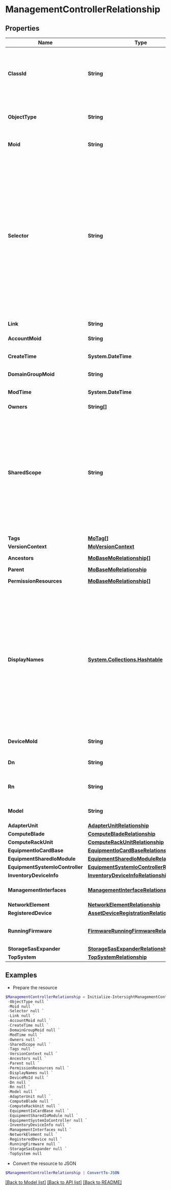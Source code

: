 # ManagementControllerRelationship
## Properties

Name | Type | Description | Notes
------------ | ------------- | ------------- | -------------
**ClassId** | **String** | The fully-qualified name of the instantiated, concrete type. This property is used as a discriminator to identify the type of the payload when marshaling and unmarshaling data. | [default to "management.Controller"]
**ObjectType** | **String** | The fully-qualified name of the instantiated, concrete type. The value should be the same as the &#39;ClassId&#39; property. | [default to "management.Controller"]
**Moid** | **String** | The unique identifier of this Managed Object instance. | [optional] 
**Selector** | **String** | An OData $filter expression which describes the REST resource to be referenced. This field may be set instead of &#39;moid&#39; by clients. 1. If &#39;moid&#39; is set this field is ignored. 1. If &#39;selector&#39; is set and &#39;moid&#39; is empty/absent from the request, Intersight determines the Moid of the resource matching the filter expression and populates it in the MoRef that is part of the object instance being inserted/updated to fulfill the REST request. An error is returned if the filter matches zero or more than one REST resource. An example filter string is: Serial eq &#39;3AA8B7T11&#39;. | [optional] [readonly] 
**Link** | **String** | A URL to an instance of the &#39;mo.MoRef&#39; class. | [optional] 
**AccountMoid** | **String** | The Account ID for this managed object. | [optional] [readonly] 
**CreateTime** | **System.DateTime** | The time when this managed object was created. | [optional] [readonly] 
**DomainGroupMoid** | **String** | The DomainGroup ID for this managed object. | [optional] [readonly] 
**ModTime** | **System.DateTime** | The time when this managed object was last modified. | [optional] [readonly] 
**Owners** | **String[]** |  | [optional] 
**SharedScope** | **String** | Intersight provides pre-built workflows, tasks and policies to end users through global catalogs. Objects that are made available through global catalogs are said to have a &#39;shared&#39; ownership. Shared objects are either made globally available to all end users or restricted to end users based on their license entitlement. Users can use this property to differentiate the scope (global or a specific license tier) to which a shared MO belongs. | [optional] [readonly] 
**Tags** | [**MoTag[]**](MoTag.md) |  | [optional] 
**VersionContext** | [**MoVersionContext**](MoVersionContext.md) |  | [optional] 
**Ancestors** | [**MoBaseMoRelationship[]**](MoBaseMoRelationship.md) | An array of relationships to moBaseMo resources. | [optional] [readonly] 
**Parent** | [**MoBaseMoRelationship**](MoBaseMoRelationship.md) |  | [optional] 
**PermissionResources** | [**MoBaseMoRelationship[]**](MoBaseMoRelationship.md) | An array of relationships to moBaseMo resources. | [optional] [readonly] 
**DisplayNames** | [**System.Collections.Hashtable**](Array.md) | A set of display names for the MO resource. These names are calculated based on other properties of the MO and potentially properties of Ancestor MOs. Displaynames are intended as a way to provide a normalized user appropriate name for an MO, especially for MOs which do not have a &#39;Name&#39; property, which is the case for much of the inventory discovered from managed targets. There are a limited number of keys, currently &#39;short&#39; and &#39;hierarchical&#39;. The value is an array and clients should use the first element of the array. | [optional] [readonly] 
**DeviceMoId** | **String** | The database identifier of the registered device of an object. | [optional] [readonly] 
**Dn** | **String** | The Distinguished Name unambiguously identifies an object in the system. | [optional] [readonly] 
**Rn** | **String** | The Relative Name uniquely identifies an object within a given context. | [optional] [readonly] 
**Model** | **String** | Model of the endpoint that houses the management controller. | [optional] [readonly] 
**AdapterUnit** | [**AdapterUnitRelationship**](AdapterUnitRelationship.md) |  | [optional] 
**ComputeBlade** | [**ComputeBladeRelationship**](ComputeBladeRelationship.md) |  | [optional] 
**ComputeRackUnit** | [**ComputeRackUnitRelationship**](ComputeRackUnitRelationship.md) |  | [optional] 
**EquipmentIoCardBase** | [**EquipmentIoCardBaseRelationship**](EquipmentIoCardBaseRelationship.md) |  | [optional] 
**EquipmentSharedIoModule** | [**EquipmentSharedIoModuleRelationship**](EquipmentSharedIoModuleRelationship.md) |  | [optional] 
**EquipmentSystemIoController** | [**EquipmentSystemIoControllerRelationship**](EquipmentSystemIoControllerRelationship.md) |  | [optional] 
**InventoryDeviceInfo** | [**InventoryDeviceInfoRelationship**](InventoryDeviceInfoRelationship.md) |  | [optional] 
**ManagementInterfaces** | [**ManagementInterfaceRelationship[]**](ManagementInterfaceRelationship.md) | An array of relationships to managementInterface resources. | [optional] [readonly] 
**NetworkElement** | [**NetworkElementRelationship**](NetworkElementRelationship.md) |  | [optional] 
**RegisteredDevice** | [**AssetDeviceRegistrationRelationship**](AssetDeviceRegistrationRelationship.md) |  | [optional] 
**RunningFirmware** | [**FirmwareRunningFirmwareRelationship[]**](FirmwareRunningFirmwareRelationship.md) | An array of relationships to firmwareRunningFirmware resources. | [optional] [readonly] 
**StorageSasExpander** | [**StorageSasExpanderRelationship**](StorageSasExpanderRelationship.md) |  | [optional] 
**TopSystem** | [**TopSystemRelationship**](TopSystemRelationship.md) |  | [optional] 

## Examples

- Prepare the resource
```powershell
$ManagementControllerRelationship = Initialize-IntersightManagementControllerRelationship  -ClassId null `
 -ObjectType null `
 -Moid null `
 -Selector null `
 -Link null `
 -AccountMoid null `
 -CreateTime null `
 -DomainGroupMoid null `
 -ModTime null `
 -Owners null `
 -SharedScope null `
 -Tags null `
 -VersionContext null `
 -Ancestors null `
 -Parent null `
 -PermissionResources null `
 -DisplayNames null `
 -DeviceMoId null `
 -Dn null `
 -Rn null `
 -Model null `
 -AdapterUnit null `
 -ComputeBlade null `
 -ComputeRackUnit null `
 -EquipmentIoCardBase null `
 -EquipmentSharedIoModule null `
 -EquipmentSystemIoController null `
 -InventoryDeviceInfo null `
 -ManagementInterfaces null `
 -NetworkElement null `
 -RegisteredDevice null `
 -RunningFirmware null `
 -StorageSasExpander null `
 -TopSystem null
```

- Convert the resource to JSON
```powershell
$ManagementControllerRelationship | ConvertTo-JSON
```

[[Back to Model list]](../README.md#documentation-for-models) [[Back to API list]](../README.md#documentation-for-api-endpoints) [[Back to README]](../README.md)

